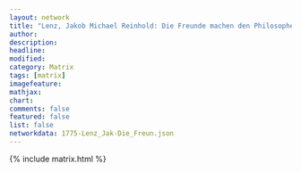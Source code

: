 ```yaml
---
layout: network
title: "Lenz, Jakob Michael Reinhold: Die Freunde machen den Philosophen (1775)"
author:
description:
headline:
modified:
category: Matrix
tags: [matrix]
imagefeature: 
mathjax: 
chart: 
comments: false
featured: false
list: false
networkdata: 1775-Lenz_Jak-Die_Freun.json
---
```

{% include matrix.html %}
